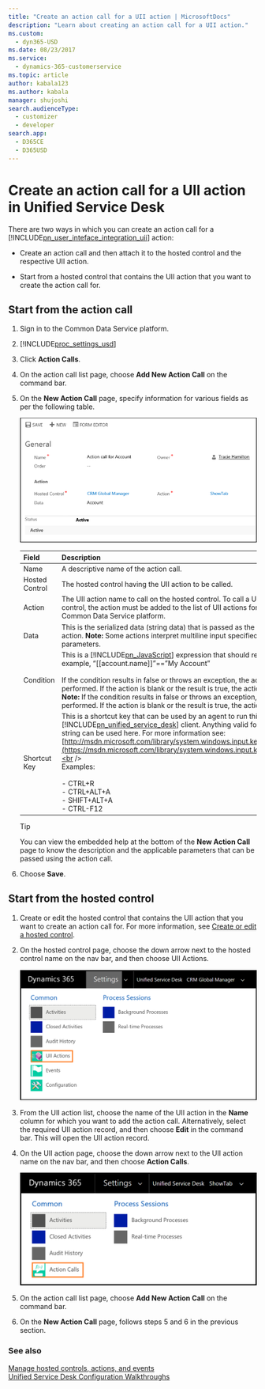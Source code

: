 ```yaml
---
title: "Create an action call for a UII action | MicrosoftDocs"
description: "Learn about creating an action call for a UII action."
ms.custom: 
  - dyn365-USD
ms.date: 08/23/2017
ms.service: 
  - dynamics-365-customerservice
ms.topic: article
author: kabala123
ms.author: kabala
manager: shujoshi
search.audienceType: 
  - customizer
  - developer
search.app: 
  - D365CE
  - D365USD
---
```

# Create an action call for a UII action in Unified Service Desk
There are two ways in which you can create an action call for a [!INCLUDE[pn_user_inteface_integration_uii](../includes/pn-user-interface-integration-uii.md)] action:  

-   Create an action call and then attach it to the hosted control and the respective UII action.  

-   Start from a hosted control that contains the UII action that you want to create the action call for.  

<a name="StartActionCall"></a>   
## Start from the action call  

1. Sign in to the Common Data Service platform.  

2. [!INCLUDE[proc_settings_usd](../includes/proc-settings-usd.md)]  

3. Click **Action Calls**.  

4. On the action call list page, choose **Add New Action Call** on the command bar.  

5. On the **New Action Call** page, specify information for various fields as per the following table.  

   ![New action call in Unified Service Desk](../unified-service-desk/media/usd-new-action-call.png "New action call in Unified Service Desk")  


   |     Field      |                                                                                                                                                                                                                                                                         Description                                                                                                                                                                                                                                                                         |
   |----------------|-------------------------------------------------------------------------------------------------------------------------------------------------------------------------------------------------------------------------------------------------------------------------------------------------------------------------------------------------------------------------------------------------------------------------------------------------------------------------------------------------------------------------------------------------------------|
   |      Name      |                                                                                                                                                                                                                                                           A descriptive name of the action call.                                                                                                                                                                                                                                                            |
   | Hosted Control |                                                                                                                                                                                                                                                   The hosted control having the UII action to be called.                                                                                                                                                                                                                                                    |
   |     Action     |                                                                                                                                                                                   The UII action name to call on the hosted control. To call a UII action for a hosted control, the action must be added to the list of UII actions for a hosted control in the Common Data Service platform.                                                                                                                                                                                   |
   |      Data      |                                                                                                                                                                                   This is the serialized data (string data) that is passed as the data parameter to the action. **Note:**  Some actions interpret multiline input specified here as separate parameters.                                                                                                                                                                                    |
   |   Condition    |              This is a [!INCLUDE[pn_JavaScript](../includes/pn-javascript.md)] expression that should result in true or false. For example, “[[account.name]]”==”My Account”<br /><br /> If the condition results in false or throws an exception, the action won’t be performed. If the action is blank or the result is true, the action will be performed. **Note:**  If the condition results in false or throws an exception, the action won’t be performed. If the action is blank or the result is true, the action will be performed.               |
   |  Shortcut Key  | This is a shortcut key that can be used by an agent to run this action while within the [!INCLUDE[pn_unified_service_desk](../includes/pn-unified-service-desk.md)] client. Anything valid for the `KeyBinding.Gesture` string can be used here. For more information see: [http://msdn.microsoft.com/library/system.windows.input.keybinding.gesture.aspx](https://msdn.microsoft.com/library/system.windows.input.keybinding.gesture.aspx).<br /><br /> Examples:<br /><br /> -   CTRL+R<br />-   CTRL+ALT+A<br />-   SHIFT+ALT+A<br />-   CTRL-F12 |

   > [!TIP]
   >  You can view the embedded help at the bottom of the **New Action Call** page to know the description and the applicable parameters that can be passed using the action call.  

6. Choose **Save**.  

<a name="StartHostedControl"></a>   
## Start from the hosted control  

1. Create or edit the hosted control that contains the UII action that you want to create an action call for. For more information, see [Create or edit a hosted control](../unified-service-desk/create-edit-hosted-control.md).  

2. On the hosted control page, choose the down arrow next to the hosted control name on the nav bar, and then choose UII Actions.  

   ![Navigation to UII Actions for a hosted control](../unified-service-desk/media/usd-uii-actions-hosted-control.png "Navigation to UII Actions for a hosted control")  

3. From the UII action list, choose the name of the UII action in the **Name** column for which you want to add the action call. Alternatively, select the required UII action record, and then choose **Edit** in the command bar. This will open the UII action record.  

4. On the UII action page, choose the down arrow next to the UII action name on the nav bar, and then choose **Action Calls**.  

   ![Menu navigation to create an action call](../unified-service-desk/media/usd-action-call-uii-action.png "Menu navigation to create an action call")  

5. On the action call list page, choose **Add New Action Call** on the command bar.  

6. On the **New Action Call** page, follows steps 5 and 6 in the previous section.  

### See also  
 [Manage hosted controls, actions, and events](../unified-service-desk/manage-hosted-controls-actions-events.md)   
 [Unified Service Desk Configuration Walkthroughs](../unified-service-desk/unified-service-desk-configuration-walkthroughs.md)  

